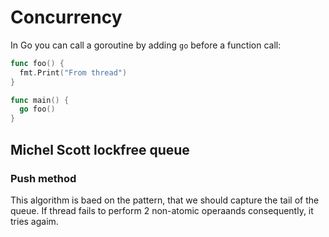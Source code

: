 # Concurrency
In Go you can call a goroutine by adding `go` before a function call:
```go
func foo() {
  fmt.Print("From thread")
}

func main() {
  go foo()
}
```

## Michel Scott lockfree queue
### Push method
This algorithm is baed on the pattern, that we should capture the tail of the queue.
If thread fails to perform 2 non-atomic operaands consequently, it tries agaim.
 